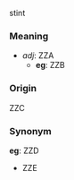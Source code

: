 stint
### Meaning
+ _adj_: ZZA
    + __eg__: ZZB

### Origin

ZZC

### Synonym

__eg__: ZZD

+ ZZE


